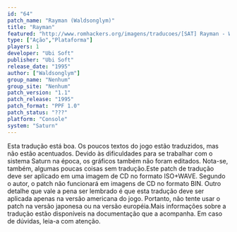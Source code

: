```yaml
---
id: "64"
patch_name: "Rayman (Waldsonglym)"
title: "Rayman"
featured: "http://www.romhackers.org/imagens/traducoes/[SAT] Rayman - Waldsonglym - 1.png"
type: ["Ação","Plataforma"]
players: 1
developer: "Ubi Soft"
publisher: "Ubi Soft"
release_date: "1995"
author: ["Waldsonglym"]
group_name: "Nenhum"
group_site: "Nenhum"
patch_version: "1.1"
patch_release: "1995"
patch_format: "PPF 1.0"
patch_status: "???"
platform: "Console"
system: "Saturn"
---
```


Esta tradução está boa. Os poucos textos do jogo estão traduzidos, mas não estão acentuados. Devido às dificuldades para se trabalhar com o sistema Saturn na época, os gráficos também não foram editados. Nota-se, também, algumas poucas coisas sem tradução.Este patch de tradução deve ser aplicado em uma imagem de CD no formato ISO+WAVE. Segundo o autor, o patch não funcionará em imagens de CD no formato BIN. Outro detalhe que vale a pena ser lembrado é que esta tradução deve ser aplicada apenas na versão americana do jogo. Portanto, não tente usar o patch na versão japonesa ou na versão européia.Mais informações sobre a tradução estão disponíveis na documentação que a acompanha. Em caso de dúvidas, leia-a com atenção.